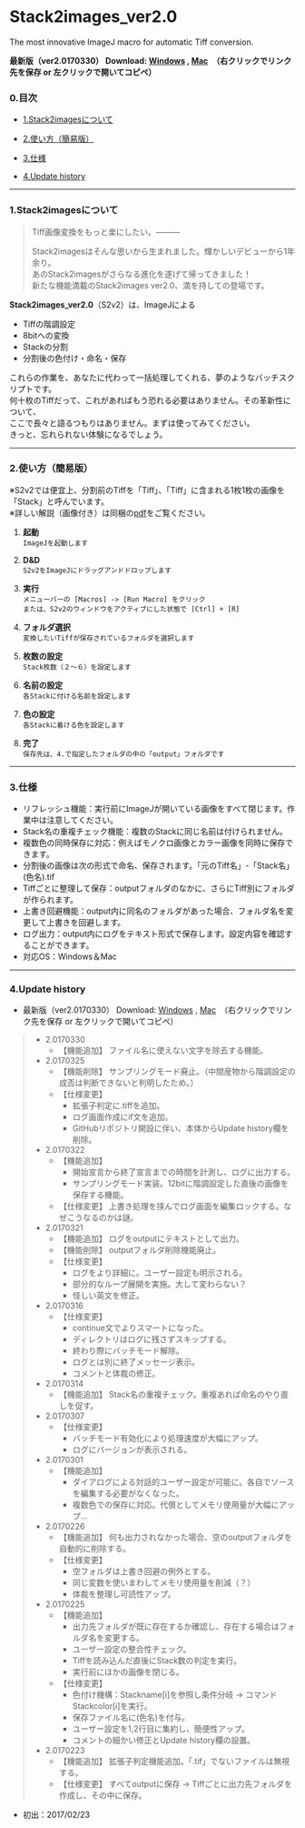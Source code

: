 # Stack2images_ver2.0
The most innovative ImageJ macro for automatic Tiff conversion.

**最新版（ver2.0170330） Download: [Windows](https://raw.githubusercontent.com/TM2320/Stack2images_ver2.0/master/download/Stack2images_ver2.0_Win.txt) , [Mac](https://raw.githubusercontent.com/TM2320/Stack2images_ver2.0/master/download/Stack2images_ver2.0_Mac.txt)　（右クリックでリンク先を保存 or 左クリックで開いてコピペ）**

### 0.目次
* [1.Stack2imagesについて](https://github.com/TM2320/Stack2images_ver2.0/blob/master/README.md#1stack2images%E3%81%AB%E3%81%A4%E3%81%84%E3%81%A6)

* [2.使い方（簡易版）](https://github.com/TM2320/Stack2images_ver2.0/blob/master/README.md#2%E4%BD%BF%E3%81%84%E6%96%B9%E7%B0%A1%E6%98%93%E7%89%88)

* [3.仕様](https://github.com/TM2320/Stack2images_ver2.0/blob/master/README.md#3%E4%BB%95%E6%A7%98)

* [4.Update history](https://github.com/TM2320/Stack2images_ver2.0/blob/master/README.md#4update-history)

___
### 1.Stack2imagesについて
	
> Tiff画像変換をもっと楽にしたい。―――
> 
> Stack2imagesはそんな思いから生まれました。輝かしいデビューから1年余り。  
> あのStack2imagesがさらなる進化を遂げて帰ってきました！  
> 新たな機能満載のStack2images ver2.0、満を持しての登場です。
	
**Stack2images_ver2.0**（S2v2）は、ImageJによる
* Tiffの階調設定
* 8bitへの変換
* Stackの分割  
* 分割後の色付け・命名・保存  

これらの作業を、あなたに代わって一括処理してくれる、夢のようなバッチスクリプトです。  
何十枚のTiffだって、これがあればもう恐れる必要はありません。その革新性について、  
ここで長々と語るつもりはありません。まずは使ってみてください。  
きっと、忘れられない体験になるでしょう。
___
### 2.使い方（簡易版）  
※S2v2では便宜上、分割前のTiffを「Tiff」、「Tiff」に含まれる1枚1枚の画像を「Stack」と呼んでいます。  
※詳しい解説（画像付き）は同梱の[pdf](https://github.com/tm2320/Stack2images_ver2.0/blob/master/download/S2v2%E4%BD%BF%E7%94%A8%E6%96%B9%E6%B3%95.pdf)をご覧ください。
1. **起動**  
`ImageJを起動します`

2. **D&D**  
`S2v2をImageJにドラッグアンドドロップします`

3. **実行**  
`メニューバーの [Macros] -> [Run Macro] をクリック`  
`または、S2v2のウィンドウをアクティブにした状態で [Ctrl] + [R]`

4. **フォルダ選択**  
`変換したいTiffが保存されているフォルダを選択します`

5. **枚数の設定**  
`Stack枚数（２～６）を設定します`

6. **名前の設定**  
`各Stackに付ける名前を設定します`

7. **色の設定**  
`各Stackに着ける色を設定します`

8. **完了**  
`保存先は、4.で指定したフォルダの中の「output」フォルダです`
___
### 3.仕様
* リフレッシュ機能：実行前にImageJが開いている画像をすべて閉じます。作業中は注意してください。  
* Stack名の重複チェック機能：複数のStackに同じ名前は付けられません。
* 複数色の同時保存に対応：例えばモノクロ画像とカラー画像を同時に保存できます。  
* 分割後の画像は次の形式で命名、保存されます。「元のTiff名」-「Stack名」 (色名).tif  
* Tiffごとに整理して保存：outputフォルダのなかに、さらにTiff別にフォルダが作られます。  
* 上書き回避機能：output内に同名のフォルダがあった場合、フォルダ名を変更して上書きを回避します。  
* ログ出力：output内にログをテキスト形式で保存します。設定内容を確認することができます。  
* 対応OS：Windows＆Mac
___
### 4.Update history  
* 最新版（ver2.0170330） Download: [Windows](https://raw.githubusercontent.com/TM2320/Stack2images_ver2.0/master/download/Stack2images_ver2.0_Win.txt) , [Mac](https://raw.githubusercontent.com/TM2320/Stack2images_ver2.0/master/download/Stack2images_ver2.0_Mac.txt)　（右クリックでリンク先を保存 or 左クリックで開いてコピペ）
> - 2.0170330
>	- 【機能追加】	ファイル名に使えない文字を除去する機能。
> - 2.0170325
> 	- 【機能削除】	サンプリングモード廃止。（中間産物から階調設定の成否は判断できないと判明したため。）
>	- 【仕様変更】
>		+ 拡張子判定に.tiffを追加。
>		+ ログ画面作成にif文を追加。
>		+ GitHubリポジトリ開設に伴い、本体からUpdate history欄を削除。
> - 2.0170322
>	- 【機能追加】
>		+ 開始宣言から終了宣言までの時間を計測し、ログに出力する。
>		+ サンプリングモード実装。12bitに階調設定した直後の画像を保存する機能。
>	+ 【仕様変更】	上書き処理を挟んでログ画面を編集ロックする。なぜこうなるのかは謎。
> - 2.0170321
>	+ 【機能追加】	ログをoutputにテキストとして出力。
>	+ 【機能削除】	outputフォルダ削除機能廃止。
>	- 【仕様変更】
>		+ ログをより詳細に。ユーザー設定も明示される。
>		+ 部分的なループ展開を実施。大して変わらない？
>		+ 怪しい英文を修正。
> - 2.0170316
>	- 【仕様変更】
>		+ continue文でよりスマートになった。
>		+ ディレクトリはログに残さずスキップする。
>		+ 終わり際にバッチモード解除。
>		+ ログとは別に終了メッセージ表示。
>		+ コメントと体裁の修正。
> - 2.0170314
>	+ 【機能追加】	Stack名の重複チェック。重複あれば命名のやり直しを促す。
> - 2.0170307
>	- 【仕様変更】
>		+ バッチモード有効化により処理速度が大幅にアップ。
>		+ ログにバージョンが表示される。
> - 2.0170301
>	- 【機能追加】
>		+ ダイアログによる対話的ユーザー設定が可能に。各自でソースを編集する必要がなくなった。
>		+ 複数色での保存に対応。代償としてメモリ使用量が大幅にアップ…
> - 2.0170226
>	+ 【機能追加】	何も出力されなかった場合、空のoutputフォルダを自動的に削除する。
>	- 【仕様変更】
>		+ 空フォルダは上書き回避の例外とする。
>		+ 同じ変数を使いまわしてメモリ使用量を削減（？）
>		+ 体裁を整理し可読性アップ。
> - 2.0170225
> 	- 【機能追加】  
>		+ 出力先フォルダが既に存在するか確認し、存在する場合はフォルダ名を変更する。  
>		+ ユーザー設定の整合性チェック。  
>		+ Tiffを読み込んだ直後にStack数の判定を実行。
>		+ 実行前にほかの画像を閉じる。
>	- 【仕様変更】
>		+ 色付け機構：Stackname[i]を参照し条件分岐 -> コマンドStackcolor[i]を実行。
>		+ 保存ファイル名に(色名)を付与。
>		+ ユーザー設定を1,2行目に集約し、簡便性アップ。
>		+ コメントの細かい修正とUpdate history欄の設置。
> - 2.0170223  
> 	+ 【機能追加】    拡張子判定機能追加。「.tif」でないファイルは無視する。  
> 	+ 【仕様変更】    すべてoutputに保存 -> Tiffごとに出力先フォルダを作成し、その中に保存。  
* 初出：2017/02/23  
